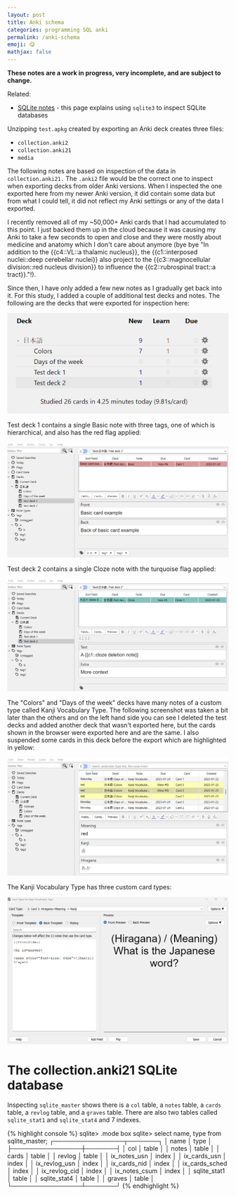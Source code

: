 ```yaml
---
layout: post
title: Anki schema
categories: programming SQL anki
permalink: /anki-schema
emoji: 😋
mathjax: false
---
```


**These notes are a work in progress, very incomplete, and are subject to change.**

Related:
- [SQLite notes](/sqlite) - this page explains using `sqlite3` to inspect SQLite databases

Unzipping `test.apkg` created by exporting an Anki deck creates three files:
- `collection.anki2`
- `collection.anki21`
- `media`

The following notes are based on inspection of the data in `collection.anki21.` The `.anki2` file would be the correct one to inspect when exporting decks from older Anki versions. When I inspected the one exported here from my newer Anki version, it did contain some data but from what I could tell, it did not reflect my Anki settings or any of the data I exported.

I recently removed all of my ~50,000+ Anki cards that I had accumulated to this point. I just backed them up in the cloud because it was causing my Anki to take a few seconds to open and close and they were mostly about medicine and anatomy which I don't care about anymore (bye bye "In addition to the \{\{c4::VL::a thalamic nucleus\}\}, the \{\{c1::interposed nuclei::deep cerebellar nuclei\}\} also project to the \{\{c3::magnocellular division::red nucleus division\}\} to influence the \{\{c2::rubrospinal tract::a tract\}\}."!).

Since then, I have only added a few new notes as I gradually get back into it. For this study, I added a couple of additional test decks and notes. The following are the decks that were exported for inspection here:

![The exported Anki decks](/assets/anki-schema-images/anki-screenshot-1.png)

Test deck 1 contains a single Basic note with three tags, one of which is hierarchical, and also has the red flag applied:

![The single Basic note in Test deck 1](/assets/anki-schema-images/anki-screenshot-2.png)

Test deck 2 contains a single Cloze note with the turquoise flag applied:

![The single Cloze note in Test deck 2](/assets/anki-schema-images/anki-screenshot-3.png)

The "Colors" and "Days of the week" decks have many notes of a custom type called Kanji Vocabulary Type. The following screenshot was taken a bit later than the others and on the left hand side you can see I deleted the test decks and added another deck that wasn't exported here, but the cards shown in the browser were exported here and are the same. I also suspended some cards in this deck before the export which are highlighted in yellow:

![More notes including some suspended ones](/assets/anki-schema-images/anki-screenshot-4.png)

The Kanji Vocabulary Type has three custom card types:

![The card types editor of the Kanji Vocabulary Type](/assets/anki-schema-images/anki-screenshot-5.png)

# The collection.anki21 SQLite database

Inspecting `sqlite_master` shows there is a `col` table, a `notes` table, a `cards` table, a `revlog` table, and a `graves` table. There are also two tables called `sqlite_stat1` and `sqlite_stat4` and 7 indexes.

{% highlight console %}
sqlite> .mode box
sqlite> select name, type from sqlite_master;
┌────────────────┬───────┐
│      name      │ type  │
├────────────────┼───────┤
│ col            │ table │
│ notes          │ table │
│ cards          │ table │
│ revlog         │ table │
│ ix_notes_usn   │ index │
│ ix_cards_usn   │ index │
│ ix_revlog_usn  │ index │
│ ix_cards_nid   │ index │
│ ix_cards_sched │ index │
│ ix_revlog_cid  │ index │
│ ix_notes_csum  │ index │
│ sqlite_stat1   │ table │
│ sqlite_stat4   │ table │
│ graves         │ table │
└────────────────┴───────┘
{% endhighlight %}
